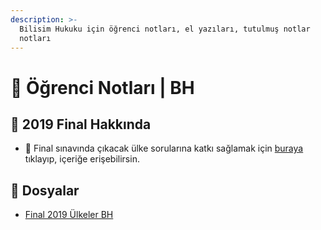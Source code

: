 ```yaml
---
description: >-
  Bilisim Hukuku için öğrenci notları, el yazıları, tutulmuş notlar
  notları
---
```


# 📕 Öğrenci Notları \| BH

## 📅 2019 Final Hakkında

- 🤝 Final sınavında çıkacak ülke sorularına katkı sağlamak için [buraya](https://docs.google.com/document/d/1qPsto1GGJmo7l1pdxBSqlc6bRQXB6aOwTsC_-DpPlIA/edit) tıklayıp, içeriğe erişebilirsin.

## 📂 Dosyalar

<!--YPackage.YGitbookIntegration-tarafından-otomatik-oluşturulmuştur-->

- [Final 2019 Ülkeler BH](Final%202019%20%C3%9Clkeler%20BH.pdf)

<!--YPackage.YGitbookIntegration-tarafından-otomatik-oluşturulmuştur-->
